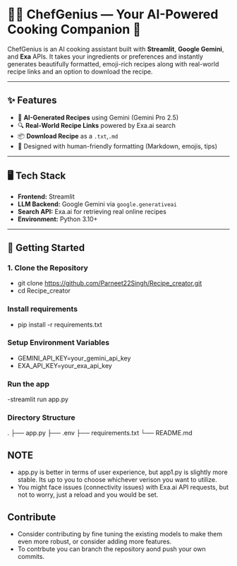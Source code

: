 # 👨‍🍳 ChefGenius — Your AI-Powered Cooking Companion 🍳

ChefGenius is an AI cooking assistant built with **Streamlit**, **Google Gemini**, and **Exa** APIs. It takes your ingredients or preferences and instantly generates beautifully formatted, emoji-rich recipes along with real-world recipe links and an option to download the recipe.

---

## ✨ Features

- 🧠 **AI-Generated Recipes** using Gemini (Gemini Pro 2.5)
- 🔍 **Real-World Recipe Links** powered by Exa.ai search
- 📦 **Download Recipe** as a `.txt`,`.md`
- 🤖 Designed with human-friendly formatting (Markdown, emojis, tips)

---

## 🖥️ Tech Stack

- **Frontend:** Streamlit
- **LLM Backend:** Google Gemini via `google.generativeai`
- **Search API:** Exa.ai for retrieving real online recipes
- **Environment:** Python 3.10+

---

## 🚀 Getting Started

### 1. Clone the Repository

- git clone https://github.com/Parneet22Singh/Recipe_creator.git
- cd Recipe_creator

### Install requirements
- pip install -r requirements.txt
  
### Setup Environment Variables
- GEMINI_API_KEY=your_gemini_api_key
- EXA_API_KEY=your_exa_api_key

### Run the app
-streamlit run app.py
### Directory Structure
.
├── app.py
├── .env
├── requirements.txt
└── README.md

## NOTE
- app.py is better in terms of user experience, but app1.py is slightly more stable. Its up to you to choose whichever verison you want to utilize.
- You might face issues (connectivity issues) with Exa.ai API requests, but not to worry, just a reload and you would be set. 

## Contribute
- Consider contributing by fine tuning the existing models to make them even more robust, or consider adding more features.
- To contrbute you can branch the repository aond push your own commits.
